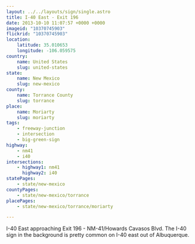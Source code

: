 ```yaml
---
layout: ../../layouts/sign/single.astro
title: I-40 East - Exit 196
date: 2013-10-10 11:07:57 +0000 +0000
imageid: "10370745903"
flickrid: "10370745903"
location:
    latitude: 35.010653
    longitude: -106.059575
country:
    name: United States
    slug: united-states
state:
    name: New Mexico
    slug: new-mexico
county:
    name: Torrance County
    slug: torrance
place:
    name: Moriarty
    slug: moriarty
tags:
    - freeway-junction
    - intersection
    - big-green-sign
highway:
    - nm41
    - i40
intersections:
    - highway1: nm41
      highway2: i40
statePages:
    - state/new-mexico
countyPages:
    - state/new-mexico/torrance
placePages:
    - state/new-mexico/torrance/moriarty

---
```

I-40 East approaching Exit 196 - NM-41/Howards Cavasos Blvd.  The I-40 sign in the background is pretty common on I-40 east out of Albuquerque.